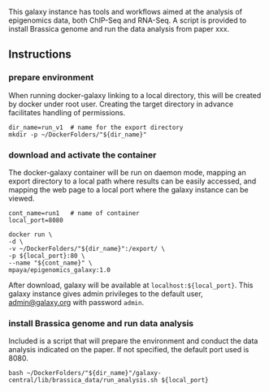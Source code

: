 This galaxy instance has tools and workflows aimed at the analysis of epigenomics data, both ChIP-Seq and RNA-Seq. A script is provided to install Brassica genome and run the data analysis from paper xxx.

## Instructions
### prepare environment
When running docker-galaxy linking to a local directory, this will be created by docker under root user. Creating the target directory in advance facilitates handling of permissions.
```
dir_name=run_v1  # name for the export directory
mkdir -p ~/DockerFolders/"${dir_name}"
```

### download and activate the container
The docker-galaxy container will be run on daemon mode, mapping an export directory to a local path where results can be easily accessed, and mapping the web page to a local port where the galaxy instance can be viewed.
```
cont_name=run1   # name of container
local_port=8080

docker run \
-d \
-v ~/DockerFolders/"${dir_name}":/export/ \
-p ${local_port}:80 \
--name "${cont_name}" \
mpaya/epigenomics_galaxy:1.0
```

After download, galaxy will be available at `localhost:${local_port}`. This galaxy instance gives admin privileges to the default user, admin@galaxy.org with password `admin`.

### install Brassica genome and run data analysis
Included is a script that will prepare the environment and conduct the data analysis indicated on the paper. If not specified, the default port used is 8080. 
```
bash ~/DockerFolders/"${dir_name}"/galaxy-central/lib/brassica_data/run_analysis.sh ${local_port}
```

